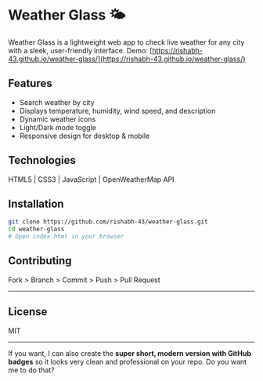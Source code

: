 
# Weather Glass 🌤️
Weather Glass is a lightweight web app to check live weather for any city with a sleek, user-friendly interface.
Demo: [https://rishabh-43.github.io/weather-glass/](https://rishabh-43.github.io/weather-glass/)

## Features
* Search weather by city
* Displays temperature, humidity, wind speed, and description
* Dynamic weather icons
* Light/Dark mode toggle
* Responsive design for desktop & mobile

## Technologies
HTML5 | CSS3 | JavaScript | OpenWeatherMap API

## Installation
```bash
git clone https://github.com/rishabh-43/weather-glass.git
cd weather-glass
# Open index.html in your browser
```

## Contributing
Fork > Branch > Commit > Push > Pull Request

---

## License

MIT

---

If you want, I can also create the **super short, modern version with GitHub badges** so it looks very clean and professional on your repo. Do you want me to do that?
